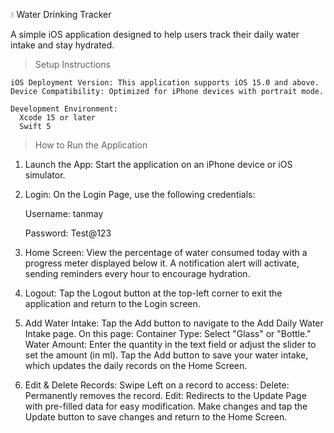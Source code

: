 💧 Water Drinking Tracker

A simple iOS application designed to help users track their daily water intake and stay hydrated.

> Setup Instructions

    iOS Deployment Version: This application supports iOS 15.0 and above.
    Device Compatibility: Optimized for iPhone devices with portrait mode.
    
    Development Environment:
      Xcode 15 or later
      Swift 5

> How to Run the Application
1) Launch the App:
    Start the application on an iPhone device or iOS simulator.

2) Login:
    On the Login Page, use the following credentials:
   
      Username: tanmay
   
      Password: Test@123

4) Home Screen:
    View the percentage of water consumed today with a progress meter displayed below it.
    A notification alert will activate, sending reminders every hour to encourage hydration.

5) Logout:
    Tap the Logout button at the top-left corner to exit the application and return to the Login screen.

6) Add Water Intake:
    Tap the Add button to navigate to the Add Daily Water Intake page.
    On this page:
      Container Type: Select "Glass" or "Bottle."
      Water Amount: Enter the quantity in the text field or adjust the slider to set the amount (in ml).
    Tap the Add button to save your water intake, which updates the daily records on the Home Screen.

7) Edit & Delete Records:
    Swipe Left on a record to access:
      Delete: Permanently removes the record.
      Edit: Redirects to the Update Page with pre-filled data for easy modification.
    Make changes and tap the Update button to save changes and return to the Home Screen.
